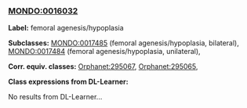 
### [MONDO:0016032](http://purl.obolibrary.org/obo/MONDO_0016032)
**Label:** femoral agenesis/hypoplasia

**Subclasses:** [MONDO:0017485](http://purl.obolibrary.org/obo/MONDO_0017485) (femoral agenesis/hypoplasia, bilateral), [MONDO:0017484](http://purl.obolibrary.org/obo/MONDO_0017484) (femoral agenesis/hypoplasia, unilateral), 

**Corr. equiv. classes:** [Orphanet:295067](http://www.orpha.net/ORDO/Orphanet_295067), [Orphanet:295065](http://www.orpha.net/ORDO/Orphanet_295065), 

**Class expressions from DL-Learner:**

No results from DL-Learner...



